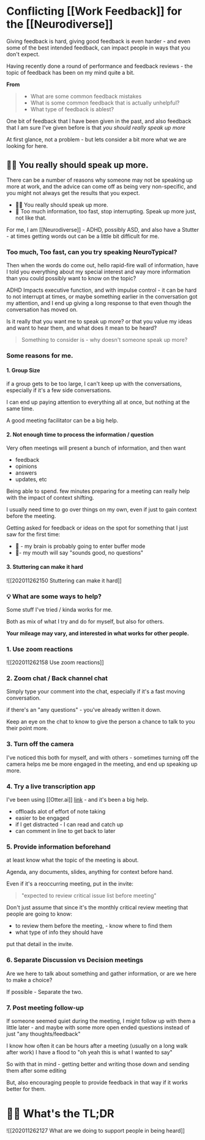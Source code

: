 	
# Conflicting [[Work Feedback]] for the [[Neurodiverse]]

Giving feedback is hard, giving good feedback is even harder - and even some of the best intended feedback, can impact people in ways that you don't expect.

Having recently done a round of performance and feedback reviews - the topic of feedback has been on my mind quite a bit. 

__From__

>- What are some common feedback mistakes
>- What is some common feedback that is actually unhelpful?
>- What type of feedback is ablest? 

One bit of feedback that I have been given in the past, and also feedback that I am sure I've given before is that _you should really speak up  more_

At first glance, not a problem - but lets consider a bit more what we are looking for here. 

## 💁‍♂️ You really should speak up more.

There can be a number of reasons why someone may not be speaking up more at work, and the advice can come off as being very non-specific, and you might not always get the results that you expect.

- 💁‍♂️ You really should speak up more.
- 🚫 Too much information, too fast, stop interrupting. Speak up more just, not like that. 

For me, I am [[Neurodiverse]] - ADHD, possibly ASD, and also have a Stutter - at times getting words out can be a little bit difficult for me.


### Too much, Too fast,  can you try speaking NeuroTypical?

Then when the words do come out, hello rapid-fire wall of information, have I told you everything about my special interest and way more information than you could possibly want to know on the topic?

ADHD Impacts executive function, and with impulse control - it can be hard to not interrupt at times, or maybe something earlier in the conversation got my attention, and I end up giving a long response to that even though the conversation has moved on.

Is it really that you want me to speak up more? or that you value my ideas and want to hear them, and what does it mean to be heard?

> Something to consider is - why doesn't someone speak up more?

### Some reasons for me. 

####  1. Group Size

if a group gets to be too large, I can't keep up with the conversations, especially if it's a few side conversations.

I can end up paying attention to everything all at once, but nothing at the same time.

A good meeting facilitator can be a big help. 

#### 2. Not enough time to process the information / question

Very often meetings will present a bunch of information, and then want 

- feedback 
-  opinions 
-  answers
-  updates, etc

Being able to spend. few minutes preparing for a meeting can really help with the impact of context shifting.

I usually need time to go over things on my own, even if just to gain context before the meeting. 

Getting asked for feedback or ideas on the spot for something that I just saw for the first time: 

- 🧠 - my brain is probably going to enter buffer mode
- 👄- my mouth will say "sounds good, no questions" 
	

#### 3. Stuttering can make it hard 

![[202011262150 Stuttering can make it hard]]

### 💡 What are some ways to help?

Some stuff I've tried / kinda works for me. 

Both as mix of what I try and do for myself, but also for others.

__Your mileage may vary, and interested in what works for other people.__ 

### 1.  Use zoom reactions 

![[202011262158 Use zoom reactions]]
	
### 2.  Zoom chat / Back channel chat

Simply type your comment into the chat, especially if it's a fast moving conversation.

if there's an "any questions" - you've already written it down.

Keep an eye on the chat to know to give the person a chance to talk to you their point more. 

### 3.  Turn off the camera 

I've noticed this both for myself, and with others - sometimes turning off the camera helps me be more engaged in the meeting, and end up speaking up more. 

### 4.  Try a live transcription app 

I've been using [[Otter.ai]] [link](https://otter.ai/login) - and it's been a big help.

- offloads alot of effort of note taking
- easier to be engaged
- if I get distracted - I can read  and catch up 
- can comment in line to get back to later 
	
### 5.  Provide information beforehand 

at least know what the topic of the meeting is about.

Agenda, any documents, slides, anything for  context before hand.

Even if it's a reoccurring meeting, put in the invite:

> "expected to review critical issue list before meeting" 
	
Don't just assume that since it's the monthly critical review meeting that people are going to know:

- to review them before the meeting, - know where to  find them 
- what type of info they should have 

put that detail in the invite. 

### 6.  Separate Discussion vs Decision meetings 

Are we here to talk about something and gather information, or are we here to make a choice?

If possible - Separate the two. 

### 7.  Post meeting follow-up

If someone seemed quiet during the meeting, I might follow up with them a little later - and maybe with some more open ended questions instead of just "any thoughts/feedback" 

I know how often it can be hours after a meeting (usually on a long walk after work) I have a flood to "oh yeah this is what I wanted to say"

So with that in mind - getting better and writing those down and sending them after some editing 

But, also encouraging people to provide feedback in that way if it works better for them. 

# 👨‍🏫 What's the TL;DR
![[202011262127 What are we doing to support people in being heard]]

